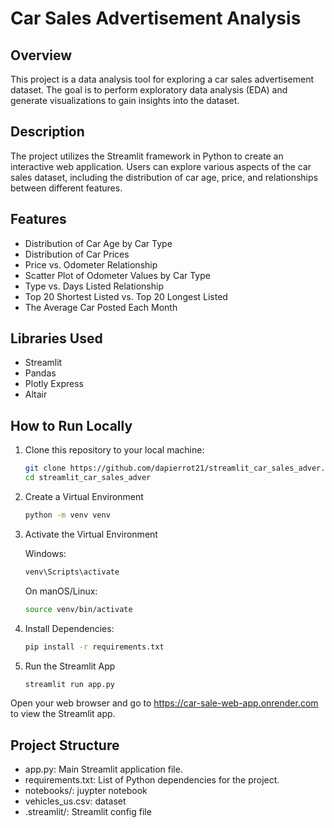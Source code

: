 # Car Sales Advertisement Analysis

## Overview

This project is a data analysis tool for exploring a car sales advertisement dataset. The goal is to perform exploratory data analysis (EDA) and generate visualizations to gain insights into the dataset.

## Description

The project utilizes the Streamlit framework in Python to create an interactive web application. Users can explore various aspects of the car sales dataset, including the distribution of car age, price, and relationships between different features.

## Features

- Distribution of Car Age by Car Type
- Distribution of Car Prices
- Price vs. Odometer Relationship
- Scatter Plot of Odometer Values by Car Type
- Type vs. Days Listed Relationship
- Top 20 Shortest Listed vs. Top 20 Longest Listed
- The Average Car Posted Each Month

## Libraries Used

- Streamlit
- Pandas
- Plotly Express
- Altair

## How to Run Locally

1. Clone this repository to your local machine:

   ```bash
   git clone https://github.com/dapierrot21/streamlit_car_sales_adver.git
   cd streamlit_car_sales_adver

   ```

2. Create a Virtual Environment

   ```bash
   python -m venv venv

   ```

3. Activate the Virtual Environment

   Windows:

   ```bash
   venv\Scripts\activate

   ```

   On manOS/Linux:

   ```bash
   source venv/bin/activate

   ```

4. Install Dependencies:

   ```bash
   pip install -r requirements.txt

   ```

5. Run the Streamlit App
   ```bash
   streamlit run app.py
   ```

Open your web browser and go to https://car-sale-web-app.onrender.com to view the Streamlit app.

## Project Structure

- app.py: Main Streamlit application file.
- requirements.txt: List of Python dependencies for the project.
- notebooks/: juypter notebook
- vehicles_us.csv: dataset
- .streamlit/: Streamlit config file
